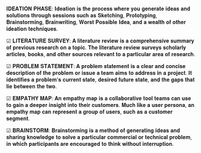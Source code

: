 𝐈𝐃𝐄𝐀𝐓𝐈𝐎𝐍 𝐏𝐇𝐀𝐒𝐄:
  𝐈𝐝𝐞𝐚𝐭𝐢𝐨𝐧 𝐢𝐬 𝐭𝐡𝐞 𝐩𝐫𝐨𝐜𝐞𝐬𝐬 𝐰𝐡𝐞𝐫𝐞 𝐲𝐨𝐮 𝐠𝐞𝐧𝐞𝐫𝐚𝐭𝐞 𝐢𝐝𝐞𝐚𝐬 𝐚𝐧𝐝 𝐬𝐨𝐥𝐮𝐭𝐢𝐨𝐧𝐬 𝐭𝐡𝐫𝐨𝐮𝐠𝐡 𝐬𝐞𝐬𝐬𝐢𝐨𝐧𝐬 𝐬𝐮𝐜𝐡 𝐚𝐬 
  𝐒𝐤𝐞𝐭𝐜𝐡𝐢𝐧𝐠, 𝐏𝐫𝐨𝐭𝐨𝐭𝐲𝐩𝐢𝐧𝐠, 𝐁𝐫𝐚𝐢𝐧𝐬𝐭𝐨𝐫𝐦𝐢𝐧𝐠, 𝐁𝐫𝐚𝐢𝐧𝐰𝐫𝐢𝐭𝐢𝐧𝐠, 𝐖𝐨𝐫𝐬𝐭 𝐏𝐨𝐬𝐬𝐢𝐛𝐥𝐞 𝐈𝐝𝐞𝐚, 𝐚𝐧𝐝 𝐚 𝐰𝐞𝐚𝐥𝐭𝐡 𝐨𝐟 𝐨𝐭𝐡𝐞𝐫 𝐢𝐝𝐞𝐚𝐭𝐢𝐨𝐧 𝐭𝐞𝐜𝐡𝐧𝐢𝐪𝐮𝐞𝐬.

☑ 𝐋𝐈𝐓𝐄𝐑𝐀𝐓𝐔𝐑𝐄 𝐒𝐔𝐑𝐕𝐄𝐘:
  𝐀 𝐥𝐢𝐭𝐞𝐫𝐚𝐭𝐮𝐫𝐞 𝐫𝐞𝐯𝐢𝐞𝐰 𝐢𝐬 𝐚 𝐜𝐨𝐦𝐩𝐫𝐞𝐡𝐞𝐧𝐬𝐢𝐯𝐞 𝐬𝐮𝐦𝐦𝐚𝐫𝐲 𝐨𝐟 𝐩𝐫𝐞𝐯𝐢𝐨𝐮𝐬 𝐫𝐞𝐬𝐞𝐚𝐫𝐜𝐡 𝐨𝐧 𝐚 𝐭𝐨𝐩𝐢𝐜. 
  𝐓𝐡𝐞 𝐥𝐢𝐭𝐞𝐫𝐚𝐭𝐮𝐫𝐞 𝐫𝐞𝐯𝐢𝐞𝐰 𝐬𝐮𝐫𝐯𝐞𝐲𝐬 𝐬𝐜𝐡𝐨𝐥𝐚𝐫𝐥𝐲 𝐚𝐫𝐭𝐢𝐜𝐥𝐞𝐬, 𝐛𝐨𝐨𝐤𝐬, 𝐚𝐧𝐝 𝐨𝐭𝐡𝐞𝐫 𝐬𝐨𝐮𝐫𝐜𝐞𝐬 𝐫𝐞𝐥𝐞𝐯𝐚𝐧𝐭 𝐭𝐨 𝐚 𝐩𝐚𝐫𝐭𝐢𝐜𝐮𝐥𝐚𝐫 𝐚𝐫𝐞𝐚 𝐨𝐟 𝐫𝐞𝐬𝐞𝐚𝐫𝐜𝐡.
  
☑ 𝐏𝐑𝐎𝐁𝐋𝐄𝐌 𝐒𝐓𝐀𝐓𝐄𝐌𝐄𝐍𝐓:
  𝐀 𝐩𝐫𝐨𝐛𝐥𝐞𝐦 𝐬𝐭𝐚𝐭𝐞𝐦𝐞𝐧𝐭 𝐢𝐬 𝐚 𝐜𝐥𝐞𝐚𝐫 𝐚𝐧𝐝 𝐜𝐨𝐧𝐜𝐢𝐬𝐞 𝐝𝐞𝐬𝐜𝐫𝐢𝐩𝐭𝐢𝐨𝐧 𝐨𝐟 𝐭𝐡𝐞 𝐩𝐫𝐨𝐛𝐥𝐞𝐦 𝐨𝐫 𝐢𝐬𝐬𝐮𝐞 𝐚 𝐭𝐞𝐚𝐦 𝐚𝐢𝐦𝐬 𝐭𝐨 𝐚𝐝𝐝𝐫𝐞𝐬𝐬 𝐢𝐧 𝐚 𝐩𝐫𝐨𝐣𝐞𝐜𝐭. 
  𝐈𝐭 𝐢𝐝𝐞𝐧𝐭𝐢𝐟𝐢𝐞𝐬 𝐚 𝐩𝐫𝐨𝐛𝐥𝐞𝐦'𝐬 𝐜𝐮𝐫𝐫𝐞𝐧𝐭 𝐬𝐭𝐚𝐭𝐞, 𝐝𝐞𝐬𝐢𝐫𝐞𝐝 𝐟𝐮𝐭𝐮𝐫𝐞 𝐬𝐭𝐚𝐭𝐞, 𝐚𝐧𝐝 𝐭𝐡𝐞 𝐠𝐚𝐩𝐬 𝐭𝐡𝐚𝐭 𝐥𝐢𝐞 𝐛𝐞𝐭𝐰𝐞𝐞𝐧 𝐭𝐡𝐞 𝐭𝐰𝐨.
  
☑ 𝐄𝐌𝐏𝐀𝐓𝐇𝐘 𝐌𝐀𝐏:
  𝐀𝐧 𝐞𝐦𝐩𝐚𝐭𝐡𝐲 𝐦𝐚𝐩 𝐢𝐬 𝐚 𝐜𝐨𝐥𝐥𝐚𝐛𝐨𝐫𝐚𝐭𝐢𝐯𝐞 𝐭𝐨𝐨𝐥 𝐭𝐞𝐚𝐦𝐬 𝐜𝐚𝐧 𝐮𝐬𝐞 𝐭𝐨 𝐠𝐚𝐢𝐧 𝐚 𝐝𝐞𝐞𝐩𝐞𝐫 𝐢𝐧𝐬𝐢𝐠𝐡𝐭 𝐢𝐧𝐭𝐨 𝐭𝐡𝐞𝐢𝐫 𝐜𝐮𝐬𝐭𝐨𝐦𝐞𝐫𝐬. 
  𝐌𝐮𝐜𝐡 𝐥𝐢𝐤𝐞 𝐚 𝐮𝐬𝐞𝐫 𝐩𝐞𝐫𝐬𝐨𝐧𝐚, 𝐚𝐧 𝐞𝐦𝐩𝐚𝐭𝐡𝐲 𝐦𝐚𝐩 𝐜𝐚𝐧 𝐫𝐞𝐩𝐫𝐞𝐬𝐞𝐧𝐭 𝐚 𝐠𝐫𝐨𝐮𝐩 𝐨𝐟 𝐮𝐬𝐞𝐫𝐬, 𝐬𝐮𝐜𝐡 𝐚𝐬 𝐚 𝐜𝐮𝐬𝐭𝐨𝐦𝐞𝐫 𝐬𝐞𝐠𝐦𝐞𝐧𝐭.

☑ 𝐁𝐑𝐀𝐈𝐍𝐒𝐓𝐎𝐑𝐌:
  𝐁𝐫𝐚𝐢𝐧𝐬𝐭𝐨𝐫𝐦𝐢𝐧𝐠 𝐢𝐬 𝐚 𝐦𝐞𝐭𝐡𝐨𝐝 𝐨𝐟 𝐠𝐞𝐧𝐞𝐫𝐚𝐭𝐢𝐧𝐠 𝐢𝐝𝐞𝐚𝐬 𝐚𝐧𝐝 𝐬𝐡𝐚𝐫𝐢𝐧𝐠 𝐤𝐧𝐨𝐰𝐥𝐞𝐝𝐠𝐞 𝐭𝐨 𝐬𝐨𝐥𝐯𝐞 𝐚 𝐩𝐚𝐫𝐭𝐢𝐜𝐮𝐥𝐚𝐫 𝐜𝐨𝐦𝐦𝐞𝐫𝐜𝐢𝐚𝐥 𝐨𝐫 𝐭𝐞𝐜𝐡𝐧𝐢𝐜𝐚𝐥 𝐩𝐫𝐨𝐛𝐥𝐞𝐦, 
  𝐢𝐧 𝐰𝐡𝐢𝐜𝐡 𝐩𝐚𝐫𝐭𝐢𝐜𝐢𝐩𝐚𝐧𝐭𝐬 𝐚𝐫𝐞 𝐞𝐧𝐜𝐨𝐮𝐫𝐚𝐠𝐞𝐝 𝐭𝐨 𝐭𝐡𝐢𝐧𝐤 𝐰𝐢𝐭𝐡𝐨𝐮𝐭 𝐢𝐧𝐭𝐞𝐫𝐫𝐮𝐩𝐭𝐢𝐨𝐧.
